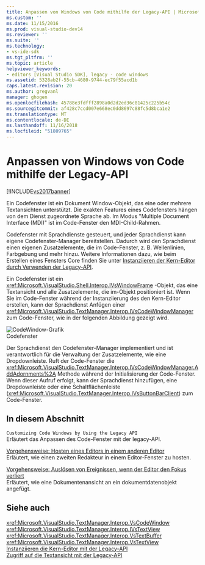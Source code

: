 ```yaml
---
title: Anpassen von Windows von Code mithilfe der Legacy-API | Microsoft-Dokumentation
ms.custom: ''
ms.date: 11/15/2016
ms.prod: visual-studio-dev14
ms.reviewer: ''
ms.suite: ''
ms.technology:
- vs-ide-sdk
ms.tgt_pltfrm: ''
ms.topic: article
helpviewer_keywords:
- editors [Visual Studio SDK], legacy - code windows
ms.assetid: 5328ab2f-55cb-4680-9744-ec79f55acd1b
caps.latest.revision: 20
ms.author: gregvanl
manager: ghogen
ms.openlocfilehash: 45788e3fdfff2898a0d2d2ed36c81425c225b54c
ms.sourcegitcommit: af428c7ccd007e668ec0dd8697c88fc5d8bca1e2
ms.translationtype: MT
ms.contentlocale: de-DE
ms.lasthandoff: 11/16/2018
ms.locfileid: "51809765"
---
```

# <a name="customizing-code-windows-by-using-the-legacy-api"></a>Anpassen von Windows von Code mithilfe der Legacy-API
[!INCLUDE[vs2017banner](../includes/vs2017banner.md)]

Ein Codefenster ist ein Dokument Window-Objekt, das eine oder mehrere Textansichten unterstützt. Die exakten Features eines Codefensters hängen von dem Dienst zugeordnete Sprache ab. Im Modus "Multiple Document Interface (MDI)" ist im Code-Fenster den MDI-Child-Rahmen.  
  
 Codefenster mit Sprachdienste gesteuert, und jeder Sprachdienst kann eigene Codefenster-Manager bereitstellen. Dadurch wird den Sprachdienst einen eigenen Zusatzelemente, die im Code-Fenster, z. B. Wellenlinien, Farbgebung und mehr hinzu. Weitere Informationen dazu, wie beim Erstellen eines Fensters Core finden Sie unter [Instanziieren der Kern-Editor durch Verwenden der Legacy-API](../extensibility/instantiating-the-core-editor-by-using-the-legacy-api.md).  
  
 Ein Codefenster ist ein <xref:Microsoft.VisualStudio.Shell.Interop.IVsWindowFrame> -Objekt, das eine Textansicht und alle Zusatzelemente, die im-Objekt positioniert ist. Wenn Sie im Code-Fenster während der Instanziierung des den Kern-Editor erstellen, kann der Sprachdienst Anfügen einer <xref:Microsoft.VisualStudio.TextManager.Interop.IVsCodeWindowManager> zum Code-Fenster, wie in der folgenden Abbildung gezeigt wird.  
  
 ![CodeWindow-Grafik](../extensibility/media/vscodewindow.gif "Vscodewindow")  
Codefenster  
  
 Der Sprachdienst den Codefenster-Manager implementiert und ist verantwortlich für die Verwaltung der Zusatzelemente, wie eine Dropdownleiste. Ruft der Code-Fenster die <xref:Microsoft.VisualStudio.TextManager.Interop.IVsCodeWindowManager.AddAdornments%2A> Methode während der Initialisierung der Code-Fenster. Wenn dieser Aufruf erfolgt, kann der Sprachdienst hinzufügen, eine Dropdownleiste oder eine Schaltflächenleiste (<xref:Microsoft.VisualStudio.TextManager.Interop.IVsButtonBarClient>) zum Code-Fenster.  
  
## <a name="in-this-section"></a>In diesem Abschnitt  
 `Customizing Code Windows by Using the Legacy API`  
 Erläutert das Anpassen des Code-Fenster mit der legacy-API.  
  
 [Vorgehensweise: Hosten eines Editors in einem anderen Editor](../extensibility/how-to-host-an-editor-in-another-editor.md)  
 Erläutert, wie einen zweiten Redakteur in einem Editor-Fenster zu hosten.  
  
 [Vorgehensweise: Auslösen von Ereignissen, wenn der Editor den Fokus verliert](../extensibility/how-to-fire-events-when-the-editor-loses-focus.md)  
 Erläutert, wie eine Dokumentenansicht an ein dokumentdatenobjekt angefügt.  
  
## <a name="see-also"></a>Siehe auch  
 <xref:Microsoft.VisualStudio.TextManager.Interop.VsCodeWindow>   
 <xref:Microsoft.VisualStudio.TextManager.Interop.IVsTextView>   
 <xref:Microsoft.VisualStudio.TextManager.Interop.VsTextBuffer>   
 <xref:Microsoft.VisualStudio.TextManager.Interop.VsTextView>   
 [Instanziieren die Kern-Editor mit der Legacy-API](../extensibility/instantiating-the-core-editor-by-using-the-legacy-api.md)   
 [Zugriff auf die Textansicht mit der Legacy-API](../extensibility/accessing-thetext-view-by-using-the-legacy-api.md)

